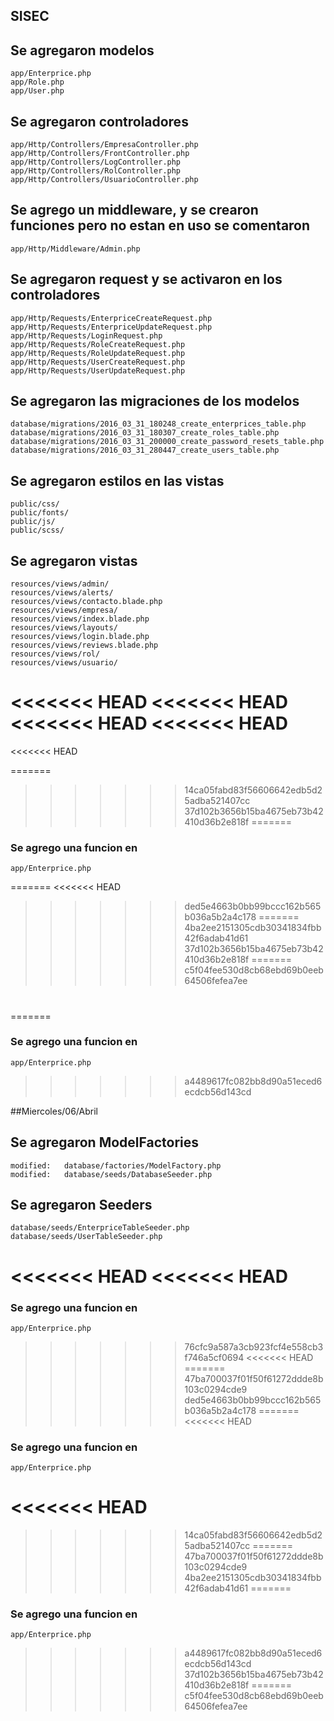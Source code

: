 ## SISEC

## Se agregaron modelos
	app/Enterprice.php
	app/Role.php
	app/User.php

## Se agregaron controladores
	app/Http/Controllers/EmpresaController.php
	app/Http/Controllers/FrontController.php
	app/Http/Controllers/LogController.php
	app/Http/Controllers/RolController.php
	app/Http/Controllers/UsuarioController.php

## Se agrego un middleware, y se crearon funciones pero no estan en uso se comentaron
	app/Http/Middleware/Admin.php

## Se agregaron request y se activaron en los controladores
	app/Http/Requests/EnterpriceCreateRequest.php
	app/Http/Requests/EnterpriceUpdateRequest.php
	app/Http/Requests/LoginRequest.php
	app/Http/Requests/RoleCreateRequest.php
	app/Http/Requests/RoleUpdateRequest.php
	app/Http/Requests/UserCreateRequest.php
	app/Http/Requests/UserUpdateRequest.php

## Se agregaron las migraciones de los modelos	
	database/migrations/2016_03_31_180248_create_enterprices_table.php
	database/migrations/2016_03_31_180307_create_roles_table.php
	database/migrations/2016_03_31_200000_create_password_resets_table.php
	database/migrations/2016_03_31_280447_create_users_table.php

## Se agregaron estilos en las vistas
	public/css/
	public/fonts/
	public/js/
	public/scss/

## Se agregaron vistas
	resources/views/admin/
	resources/views/alerts/
	resources/views/contacto.blade.php
	resources/views/empresa/
	resources/views/index.blade.php
	resources/views/layouts/
	resources/views/login.blade.php
	resources/views/reviews.blade.php
	resources/views/rol/
	resources/views/usuario/

<<<<<<< HEAD
<<<<<<< HEAD
<<<<<<< HEAD
<<<<<<< HEAD
=======
<<<<<<< HEAD

=======
>>>>>>> 14ca05fabd83f56606642edb5d25adba521407cc
>>>>>>> 37d102b3656b15ba4675eb73b42410d36b2e818f
=======
### Se agrego una funcion en 
	app/Enterprice.php
=======
<<<<<<< HEAD
>>>>>>> ded5e4663b0bb99bccc162b565b036a5b2a4c178
=======
>>>>>>> 4ba2ee2151305cdb30341834fbb42f6adab41d61
>>>>>>> 37d102b3656b15ba4675eb73b42410d36b2e818f
=======
>>>>>>> c5f04fee530d8cb68ebd69b0eeb64506fefea7ee
#
=======
### Se agrego una funcion en 
	app/Enterprice.php
>>>>>>> a4489617fc082bb8d90a51eced6ecdcb56d143cd


##Miercoles/06/Abril

## Se agregaron ModelFactories
	modified:   database/factories/ModelFactory.php
	modified:   database/seeds/DatabaseSeeder.php


## Se agregaron Seeders
	database/seeds/EnterpriceTableSeeder.php
	database/seeds/UserTableSeeder.php
<<<<<<< HEAD
<<<<<<< HEAD
=======
### Se agrego una funcion en 
	app/Enterprice.php
>>>>>>> 76cfc9a587a3cb923fcf4e558cb3f746a5cf0694
<<<<<<< HEAD
=======
>>>>>>> 47ba700037f01f50f61272ddde8b103c0294cde9
>>>>>>> ded5e4663b0bb99bccc162b565b036a5b2a4c178
=======
<<<<<<< HEAD

### Se agrego una funcion en 
	app/Enterprice.php
<<<<<<< HEAD
=======

>>>>>>> 14ca05fabd83f56606642edb5d25adba521407cc
=======
>>>>>>> 47ba700037f01f50f61272ddde8b103c0294cde9
>>>>>>> 4ba2ee2151305cdb30341834fbb42f6adab41d61
=======


### Se agrego una funcion en 
	app/Enterprice.php
>>>>>>> a4489617fc082bb8d90a51eced6ecdcb56d143cd
>>>>>>> 37d102b3656b15ba4675eb73b42410d36b2e818f
=======
>>>>>>> c5f04fee530d8cb68ebd69b0eeb64506fefea7ee

